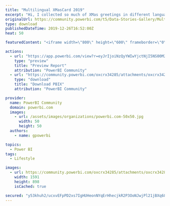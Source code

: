 ```yaml
---
title: "Multilingual XMasCard 2019"
excerpt: "Hi, I collected so much of XMas greetings in different languages and I created a very simple BI application as unique online Christmas wishes card."
originalUrl: https://community.powerbi.com/t5/Data-Stories-Gallery/Multilingual-XMasCard-2019/m-p/884743
type: download
publishedDateTime: 2019-12-26T16:52:00Z
heat: 50

featuredContent: "<iframe width=\"800\" height=\"600\" frameborder=\"0\" src=\"https://app.powerbi.com/view?r=eyJrIjoiNzQyYWIwYjctNjI5NS00M2EyLWJjYWMtYWZlNDllNWVjMDI3IiwidCI6IjdjZjA0NzBlLWMzNzEtNGVjNy05NzgyLTA3NGE1NjNmODNkNSIsImMiOjZ9\"></iframe>"

actions:
  - url: "https://app.powerbi.com/view?r=eyJrIjoiNzQyYWIwYjctNjI5NS00M2EyLWJjYWMtYWZlNDllNWVjMDI3IiwidCI6IjdjZjA0NzBlLWMzNzEtNGVjNy05NzgyLTA3NGE1NjNmODNkNSIsImMiOjZ9"
    type: "preview"
    title: "Preview Report"
    attribution: "PowerBI Community"
  - url: "https://community.powerbi.com/oxcrx34285/attachments/oxcrx34285/DataStoriesGallery/3220/2/Xmas2019.pbix"
    type: "download"
    title: "Download PBIX"
    attribution: "PowerBI Community"

provider:
  name: PowerBI Community
  domain: powerbi.com
  images:
    - url: /assets/images/organizations/powerbi.com-50x50.jpg
      width: 50
      height: 50
  authors:
    - name: gpowerbi

topics:
  - Power BI
tags:
  - Lifestyle

images:
  - url: https://community.powerbi.com/oxcrx34285/attachments/oxcrx34285/DataStoriesGallery/3220/1/BI_xmas.JPG
    width: 1591
    height: 898
    isCached: true

secured: "y53khuh2/ucxvEFpPD2xs7IgHUHeonNYqErHhecjkR2P3OoNJwjPl21jBXq68UFbdO/bvYu1+jhCV/QJw969VK/tqXBWwm+HnOeQmTetgPQvJuZ/2M6EJcB6GJrEuT3R1UUhKvhlplDqDpPuVZD3G55n3NX96QNj66dB+lvQ81C0Fdfp0KjDnEs7tbUDYXjepr25zk2+aF8F0Vfgbmpp2qoBYESItZ4h2jQgXhgXKEzbEWZlWDjixZV6e4SU56Gqj+oh2SYXH+8QAuQNAOPvvfxeUR7FVW2EYiLLbxjhAay3KdUpG5QTB7vVL+qSAmwVUODfn10g/vHLFRIAJG9LeXGwMhu8C1a9VwKbp7GNx6s4rpudCOEhLS3B2bsQDaXnv1ZqyXUSHec1uc0ZxmaQLA==;lT2MjOz4qeSmFVNpyAqxhA=="
---
```


